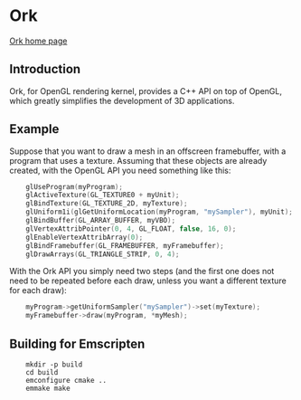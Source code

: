 # Ork
[Ork home page](http://ork.gforge.inria.fr/)

## Introduction
Ork, for OpenGL rendering kernel, provides a C++ API on top of OpenGL, which greatly simplifies the development of 3D applications.

## Example
Suppose that you want to draw a mesh in an offscreen framebuffer, with a program that uses a texture. Assuming that these objects are already created, with the OpenGL API you need something like this:
```C++
    glUseProgram(myProgram);
    glActiveTexture(GL_TEXTURE0 + myUnit);
    glBindTexture(GL_TEXTURE_2D, myTexture);
    glUniform1i(glGetUniformLocation(myProgram, "mySampler"), myUnit);
    glBindBuffer(GL_ARRAY_BUFFER, myVBO);
    glVertexAttribPointer(0, 4, GL_FLOAT, false, 16, 0);
    glEnableVertexAttribArray(0);
    glBindFramebuffer(GL_FRAMEBUFFER, myFramebuffer);
    glDrawArrays(GL_TRIANGLE_STRIP, 0, 4);
```
With the Ork API you simply need two steps (and the first one does not need to be repeated before each draw, unless you want a different texture for each draw):
```C++
    myProgram->getUniformSampler("mySampler")->set(myTexture);
    myFramebuffer->draw(myProgram, *myMesh);
```

## Building for Emscripten
```
    mkdir -p build
    cd build
    emconfigure cmake ..
    emmake make
```
